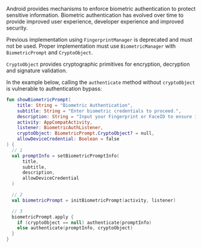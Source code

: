 Android provides mechanisms to enforce biometric authentication to protect sensitive information. Biometric authentication
has evolved over time to provide improved user experience, developer experience and improved security.

Previous implementation using `FingerprintManager` is deprecated and must not be used. Proper implementation must use
`BiometricManager` with `BiometricPrompt` and `CryptoObject`.

`CryptoObject` provides cryptographic primitives for encryption, decryption and signature validation.

In the example below, calling the `authenticate` method without `cryptoObject` is vulnerable to authentication bypass:

```kotlin
fun showBiometricPrompt(
    title: String = "Biometric Authentication",
    subtitle: String = "Enter biometric credentials to proceed.",
    description: String = "Input your Fingerprint or FaceID to ensure it's you!",
    activity: AppCompatActivity,
    listener: BiometricAuthListener,
    cryptoObject: BiometricPrompt.CryptoObject? = null,
    allowDeviceCredential: Boolean = false
) {
  // 1
  val promptInfo = setBiometricPromptInfo(
      title,
      subtitle,
      description,
      allowDeviceCredential
  )

  // 2
  val biometricPrompt = initBiometricPrompt(activity, listener)

  // 3
  biometricPrompt.apply {
    if (cryptoObject == null) authenticate(promptInfo)
    else authenticate(promptInfo, cryptoObject)
  }
}
```

